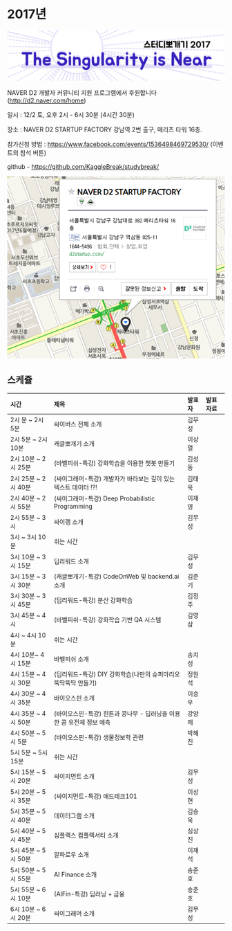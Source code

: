 # 2017년

![](img/title.png)

 NAVER D2 개발자 커뮤니티 지원 프로그램에서 후원합니다(http://d2.naver.com/home)
 
 일시 : 12/2 토, 오후 2시 - 6시 30분 (4시간 30분)
 
 장소 : NAVER D2 STARTUP FACTORY
       강남역 2번 출구, 메리츠 타워 16층.
 
 참가신청 방법 : https://www.facebook.com/events/1536498469729530/  (이벤트의 참석 버튼)
  
 github - https://github.com/KaggleBreak/studybreak/
 
![](img/d2.png)

## 스케쥴

| 시간                | 제목                                                                  | 발표자 | 발표자료 |
|:---	|:---	|:---	|:---	|
| 2시 분 ~ 2시 5분    | 싸이버스 전체 소개                                                    | 김무성 |          |
| 2시 5분 ~ 2시 10분  | 캐글뽀개기 소개                                                       | 이상열 |          |
| 2시 10분 ~ 2시 25분 | (바벨피쉬-특강) 강화학습을 이용한 챗봇 만들기                         | 김성동 |          |
| 2시 25분 ~ 2시 40분 | (싸이그래머-특강) 개발자가 바라보는 깊이 있는 텍스트 데이터 !?!       | 김태욱 |          |
| 2시 40분 ~ 2시 55분 | (싸이그래머-특강) Deep Probabilistic Programming                      | 이재영 |          |
| 2시 55분 ~ 3시      | 싸이랭 소개                                                           | 김무성 |          |
| 3시 ~ 3시 10분      | 쉬는 시간                                                             |        |          |
| 3시 10분 ~ 3시 15분 | 딥리워드 소개                                                         | 김무성 |          |
| 3시 15분 ~ 3시 30분 | (캐글뽀개기-특강) CodeOnWeb 및 backend.ai 소개                        | 김준기 |          |
| 3시 30분 ~ 3시 45분 | (딥리워드-특강) 분산 강화학습                                         | 김정주 |          |
| 3시 45분 ~ 4시      | (바벨피쉬-특강) 강화학습 기반 QA 시스템                               | 김영삼 |          |
| 4시 ~ 4시 10분      | 쉬는 시간                                                             |        |          |
| 4시 10분~ 4시 15분  | 바벨피쉬 소개                                                         | 송치성 |          |
| 4시 15분 ~ 4시 30분 | (딥리워드-특강) DIY 강화학습(나만의 슈퍼마리오 뚝딱뚝딱 만들기)       | 정원석 |          |
| 4시 30분 ~ 4시 35분 | 바이오스핀 소개                                                       | 이승우 |          |
| 4시 35분 ~ 4시 50분 | (바이오스핀-특강) 힌튼과 콩나무 - 딥러닝을 이용한 콩 유전체 정보 예측 | 강양제 |          |
| 4시 50분 ~ 5시 5분  | (바이오스핀-특강) 생물정보학 관련                                     | 박혜진 |          |
| 5시 5분 ~ 5시 15분  | 쉬는 시간                                                             |        |          |
| 5시 15분 ~ 5시 20분 | 싸이지먼트 소개                                                       | 김무성 |          |
| 5시 20분 ~ 5시 35분 | (싸이지먼트-특강) 애드테크101                                         | 이상현 |          |
| 5시 35분 ~ 5시 40분 | 데이터그램 소개                                                       | 김승욱 |          |
| 5시 40분 ~ 5시 45분 | 심플랙스 컴플랙서티 소개                                              | 심상진 |          |
| 5시 45분 ~ 5시 50분 | 알파로우 소개                                                         | 이재석 |          |
| 5시 50분 ~ 5시 55분 | AI Finance 소개                                                       | 송준호 |          |
| 5시 55분 ~ 6시 10분 | (AIFin-특강) 딥러닝 + 금융                                            | 송준호 |          |
| 6시 10분 ~ 6시 20분 | 싸이그래머 소개                                                       | 김무성 |          |
